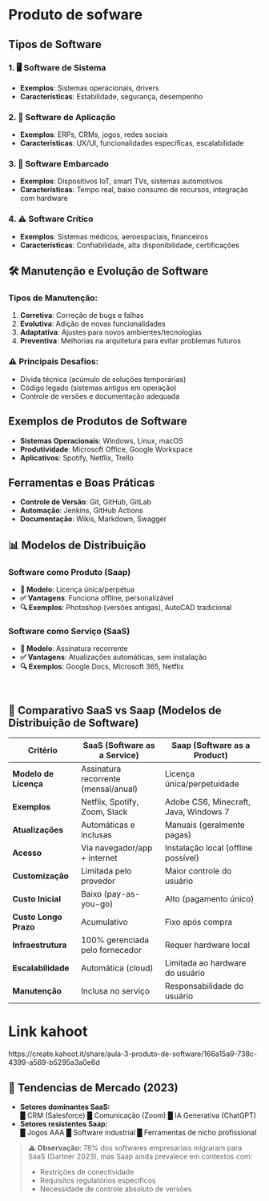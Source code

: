 # Produto de sofware

##  Tipos de Software

### 1. 🖥️ Software de Sistema
- **Exemplos**: Sistemas operacionais, drivers
- **Características**: Estabilidade, segurança, desempenho

### 2. 📱 Software de Aplicação
- **Exemplos**: ERPs, CRMs, jogos, redes sociais
- **Características**: UX/UI, funcionalidades específicas, escalabilidade

### 3. 🔌 Software Embarcado
- **Exemplos**: Dispositivos IoT, smart TVs, sistemas automotivos
-  **Características**: Tempo real, baixo consumo de recursos, integração com hardware

### 4. ⚠️ Software Crítico
-  **Exemplos**: Sistemas médicos, aeroespaciais, financeiros
-  **Características**: Confiabilidade, alta disponibilidade, certificações

## 🛠️ Manutenção e Evolução de Software

###  Tipos de Manutenção:
1.  **Corretiva**: Correção de bugs e falhas
2. **Evolutiva**: Adição de novas funcionalidades
3.  **Adaptativa**: Ajustes para novos ambientes/tecnologias
4.  **Preventiva**: Melhorias na arquitetura para evitar problemas futuros

### ⚠️ Principais Desafios:
-  Dívida técnica (acúmulo de soluções temporárias)
-  Código legado (sistemas antigos em operação)
-  Controle de versões e documentação adequada

##  Exemplos de Produtos de Software
-  **Sistemas Operacionais**: Windows, Linux, macOS
-  **Produtividade**: Microsoft Office, Google Workspace
-  **Aplicativos**: Spotify, Netflix, Trello

##  Ferramentas e Boas Práticas
- **Controle de Versão**: Git, GitHub, GitLab
- **Automação**: Jenkins, GitHub Actions
- **Documentação**: Wikis, Markdown, Swagger

## 📊 Modelos de Distribuição

###  Software como Produto (Saap)
- **📌 Modelo**: Licença única/perpétua
- **✅ Vantagens**: Funciona offline, personalizável
- **🔍 Exemplos**: Photoshop (versões antigas), AutoCAD tradicional

###  Software como Serviço (SaaS)
- **📌 Modelo**: Assinatura recorrente
- **✅ Vantagens**: Atualizações automáticas, sem instalação
- **🔍 Exemplos**: Google Docs, Microsoft 365, Netflix
<br>

## 🔄 Comparativo SaaS vs Saap (Modelos de Distribuição de Software)

| Critério               |  SaaS (Software as a Service)       |  Saap (Software as a Product)       |
|------------------------|--------------------------------------|--------------------------------------|
| **Modelo de Licença**  | Assinatura recorrente (mensal/anual) | Licença única/perpetuidade           |
| **Exemplos**          | Netflix, Spotify, Zoom, Slack        | Adobe CS6, Minecraft, Java, Windows 7 |
| **Atualizações**      | Automáticas e inclusas               | Manuais (geralmente pagas)           |
| **Acesso**            | Via navegador/app + internet         | Instalação local (offline possível)  |
| **Customização**      | Limitada pelo provedor               | Maior controle do usuário            |
| **Custo Inicial**     | Baixo (pay-as-you-go)                | Alto (pagamento único)               |
| **Custo Longo Prazo** | Acumulativo                          | Fixo após compra                     |
| **Infraestrutura**    | 100% gerenciada pelo fornecedor      | Requer hardware local               |
| **Escalabilidade**    | Automática (cloud)                   | Limitada ao hardware do usuário      |
| **Manutenção**        | Inclusa no serviço                   | Responsabilidade do usuário          |

# Link kahoot

<p> https://create.kahoot.it/share/aula-3-produto-de-software/166a15a9-738c-4399-a569-b5295a3a0e6d</p>

## 📌 Tendencias de Mercado (2023)
- **Setores dominantes SaaS:**  
  █ CRM (Salesforce) █ Comunicação (Zoom) █ IA Generativa (ChatGPT)  
- **Setores resistentes Saap:**  
  █ Jogos AAA █ Software industrial █ Ferramentas de nicho profissional

> ⚠️ **Observação:** 78% dos softwares empresariais migraram para SaaS (Gartner 2023), mas Saap ainda prevalece em contextos com:  
> - Restrições de conectividade  
> - Requisitos regulatórios específicos  
> - Necessidade de controle absoluto de versões

